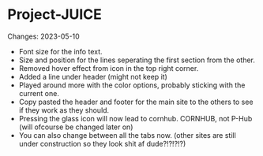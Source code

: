 # Project-JUICE
Changes: 2023-05-10
* Font size for the info text.
* Size and position for the lines seperating the first section from the other.
* Removed hover effect from icon in the top right corner.
* Added a line under header (might not keep it)
* Played around more with the color options, probably sticking with the current one.
* Copy pasted the header and footer for the main site to the others to see if they work as they should.
* Pressing the glass icon will now lead to cornhub. CORNHUB, not P-Hub (will ofcourse be changed later on)
* You can also change between all the tabs now. (other sites are still under construction so they look shit af dude?!?!?!?)